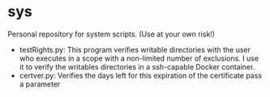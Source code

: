 # sys
Personal repository for system scripts. (Use at your own risk!)

- testRights.py: This program verifies writable directories with the user who executes in a scope with a non-limited number of exclusions. I use it to verify the writables directories in a ssh-capable Docker container.
- certver.py: Verifies the days left for this expiration of the certificate pass a parameter
